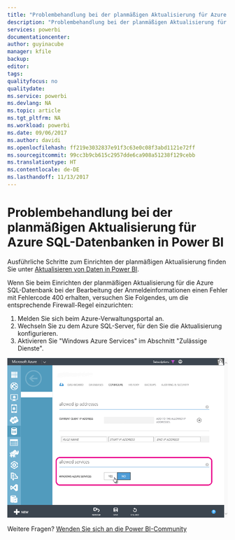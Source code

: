 ```yaml
---
title: "Problembehandlung bei der planmäßigen Aktualisierung für Azure SQL-Datenbanken"
description: "Problembehandlung bei der planmäßigen Aktualisierung für Azure SQL-Datenbanken in Power BI"
services: powerbi
documentationcenter: 
author: guyinacube
manager: kfile
backup: 
editor: 
tags: 
qualityfocus: no
qualitydate: 
ms.service: powerbi
ms.devlang: NA
ms.topic: article
ms.tgt_pltfrm: NA
ms.workload: powerbi
ms.date: 09/06/2017
ms.author: davidi
ms.openlocfilehash: ff219e3032837e91f3c63e0c08f3abd1121e72ff
ms.sourcegitcommit: 99cc3b9cb615c2957dde6ca908a51238f129cebb
ms.translationtype: HT
ms.contentlocale: de-DE
ms.lasthandoff: 11/13/2017
---
```

# <a name="troubleshooting-scheduled-refresh-for-azure-sql-databases-in-power-bi"></a>Problembehandlung bei der planmäßigen Aktualisierung für Azure SQL-Datenbanken in Power BI
Ausführliche Schritte zum Einrichten der planmäßigen Aktualisierung finden Sie unter [Aktualisieren von Daten in Power BI](refresh-data.md).

Wenn Sie beim Einrichten der planmäßigen Aktualisierung für die Azure SQL-Datenbank bei der Bearbeitung der Anmeldeinformationen einen Fehler mit Fehlercode 400 erhalten, versuchen Sie Folgendes, um die entsprechende Firewall-Regel einzurichten:

1. Melden Sie sich beim Azure-Verwaltungsportal an.
2. Wechseln Sie zu dem Azure SQL-Server, für den Sie die Aktualisierung konfigurieren.
3. Aktivieren Sie "Windows Azure Services" im Abschnitt "Zulässige Dienste".

![](media/service-admin-troubleshooting-scheduled-refresh-azure-sql-databases/azurerefresh.png)  

Weitere Fragen? [Wenden Sie sich an die Power BI-Community](http://community.powerbi.com/)

